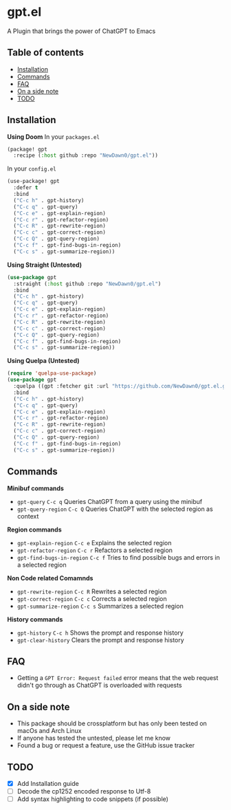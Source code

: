# gpt.el
A Plugin that brings the power of ChatGPT to Emacs

## Table of contents
* [Installation](#installation)
* [Commands](#commands)
* [FAQ](#faq)
* [On a side note](#on-a-side-note)
* [TODO](#todo)

## Installation
**Using Doom**
In your `packages.el`
```lisp
(package! gpt
  :recipe (:host github :repo "NewDawn0/gpt.el"))
```
In your `config.el`
```lisp
(use-package! gpt
  :defer t
  :bind
  ("C-c h" . gpt-history)
  ("C-c q" . gpt-query)
  ("C-c e" . gpt-explain-region)
  ("C-c r" . gpt-refactor-region)
  ("C-c R" . gpt-rewrite-region)
  ("C-c c" . gpt-correct-region)
  ("C-c Q" . gpt-query-region)
  ("C-c f" . gpt-find-bugs-in-region)
  ("C-c s" . gpt-summarize-region))
```

**Using Straight (Untested)**
```lisp
(use-package gpt
  :straight (:host github :repo "NewDawn0/gpt.el")
  :bind
  ("C-c h" . gpt-history)
  ("C-c q" . gpt-query)
  ("C-c e" . gpt-explain-region)
  ("C-c r" . gpt-refactor-region)
  ("C-c R" . gpt-rewrite-region)
  ("C-c c" . gpt-correct-region)
  ("C-c Q" . gpt-query-region)
  ("C-c f" . gpt-find-bugs-in-region)
  ("C-c s" . gpt-summarize-region))
```

**Using Quelpa (Untested)**
```lisp
(require 'quelpa-use-package)
(use-package gpt
  :quelpa ((gpt :fetcher git :url "https://github.com/NewDawn0/gpt.el.git") :upgrade t)
  :bind
  ("C-c h" . gpt-history)
  ("C-c q" . gpt-query)
  ("C-c e" . gpt-explain-region)
  ("C-c r" . gpt-refactor-region)
  ("C-c R" . gpt-rewrite-region)
  ("C-c c" . gpt-correct-region)
  ("C-c Q" . gpt-query-region)
  ("C-c f" . gpt-find-bugs-in-region)
  ("C-c s" . gpt-summarize-region))
```

## Commands
**Minibuf commands**
+ `gpt-query` `C-c q` Queries ChatGPT from a query using the minibuf
+ `gpt-query-region` `C-c Q` Queries ChatGPT with the selected region as context

**Region commands**
+ `gpt-explain-region` `C-c e` Explains the selected region
+ `gpt-refactor-region` `C-c r` Refactors a selected region
+ `gpt-find-bugs-in-region` `C-c f` Tries to find possible bugs and errors in a selected region

**Non Code related Comamnds**
+ `gpt-rewrite-region` `C-c R` Rewrites a selected region
+ `gpt-correct-region` `C-c c` Corrects a selected region
+ `gpt-summarize-region` `C-c s` Summarizes a selected region

**History commands**
+ `gpt-history` `C-c h` Shows the prompt and response history
+ `gpt-clear-history` Clears the prompt and response history

## FAQ
- Getting a `GPT Error: Request failed` error means that the web request didn't go through as ChatGPT is overloaded with requests

## On a side note
- This package should be crossplatform but has only been tested on macOs and Arch Linux
- If anyone has tested the untested, please let me know
- Found a bug or request a feature, use the GitHub issue tracker

## TODO
- [x] Add Installation guide
- [ ] Decode the cp1252 encoded response to Utf-8
- [ ] Add syntax highlighting to code snippets (if possible)
